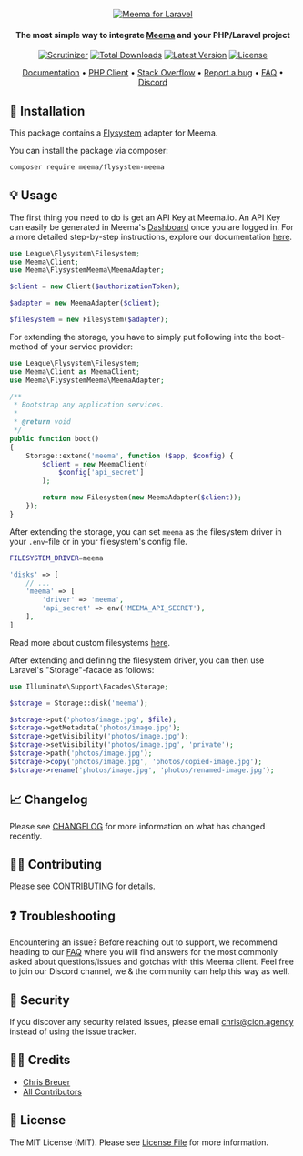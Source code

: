 <p align="center">
  <a href="https://meema.io">
    <img alt="Meema for Laravel" src="https://raw.githubusercontent.com/meema/meemasearch-client-common/master/banners/php.png" >
  </a>

<h4 align="center">The most simple way to integrate <a href="https://meema.io" target="_blank">Meema</a> and your PHP/Laravel project</h4>

<p align="center">
    <a href="https://scrutinizer-ci.com/g/meemalabs/flysystem-meema/badges/quality-score.png?b=main"><img src="https://scrutinizer-ci.com/g/meemalabs/flysystem-meema/badges/quality-score.png?b=main" alt="Scrutinizer" /></a>
    <a href="https://packagist.org/packages/meema/flysystem-meema"><img src="https://poser.pugx.org/meema/flysystem-meema/d/total.svg" alt="Total Downloads"></a>
    <a href="https://packagist.org/packages/meema/flysystem-meema"><img src="https://poser.pugx.org/meema/flysystem-meema/v/stable.svg" alt="Latest Version"></a>
    <a href="https://packagist.org/packages/meema/flysystem-meema"><img src="https://poser.pugx.org/meema/flysystem-meema/license.svg" alt="License"></a>
</p>

<p align="center">
    <a href="https://docs.meema.io" target="_blank">Documentation</a>  •
    <a href="https://github.com/meemalabs/meema-client-php" target="_blank">PHP Client</a>  •
    <a href="http://stackoverflow.com/questions/tagged/meema" target="_blank">Stack Overflow</a>  •
    <a href="https://github.com/meemalabs/laravel-meema/issues" target="_blank">Report a bug</a>  •
    <a href="https://docs.meema.io" target="_blank">FAQ</a>  •
    <a href="https://discord.meema.io" target="_blank">Discord</a>
</p>

## 🐑 Installation

This package contains a [Flysystem](https://flysystem.thephpleague.com/) adapter for Meema.

You can install the package via composer:

``` bash
composer require meema/flysystem-meema
```

## 💡 Usage

The first thing you need to do is get an API Key at Meema.io. An API Key can easily be generated in Meema's [Dashboard](https://meema.io/) once you are logged in. For a more detailed step-by-step instructions, explore our documentation [here](https://docs.meema.io/).

``` php
use League\Flysystem\Filesystem;
use Meema\Client;
use Meema\FlysystemMeema\MeemaAdapter;

$client = new Client($authorizationToken);

$adapter = new MeemaAdapter($client);

$filesystem = new Filesystem($adapter);
```

For extending the storage, you have to simply put following into the boot-method of your service provider:

```php
use League\Flysystem\Filesystem;
use Meema\Client as MeemaClient;
use Meema\FlysystemMeema\MeemaAdapter;

/**
 * Bootstrap any application services.
 *
 * @return void
 */
public function boot()
{
    Storage::extend('meema', function ($app, $config) {
        $client = new MeemaClient(
            $config['api_secret']
        );

        return new Filesystem(new MeemaAdapter($client));
    });
}
```

After extending the storage, you can set `meema` as the filesystem driver in your `.env`-file or in your filesystem's config file.

```bash
FILESYSTEM_DRIVER=meema
```

```php
'disks' => [
    // ...
    'meema' => [
        'driver' => 'meema',
        'api_secret' => env('MEEMA_API_SECRET'),
    ],
]
```

Read more about custom filesystems [here](https://laravel.com/docs/8.x/filesystem#custom-filesystems).

After extending and defining the filesystem driver, you can then use Laravel's "Storage"-facade as follows:

```php
use Illuminate\Support\Facades\Storage;

$storage = Storage::disk('meema');

$storage->put('photos/image.jpg', $file);
$storage->getMetadata('photos/image.jpg');
$storage->getVisibility('photos/image.jpg');
$storage->setVisibility('photos/image.jpg', 'private');
$storage->path('photos/image.jpg');
$storage->copy('photos/image.jpg', 'photos/copied-image.jpg');
$storage->rename('photos/image.jpg', 'photos/renamed-image.jpg');
```

## 📈 Changelog

Please see [CHANGELOG](CHANGELOG.md) for more information on what has changed recently.

## 💪🏼 Contributing

Please see [CONTRIBUTING](CONTRIBUTING.md) for details.

## ❓ Troubleshooting

Encountering an issue? Before reaching out to support, we recommend heading to our [FAQ](https://docs.meema.io/) where you will find answers for the most commonly asked about questions/issues and gotchas with this Meema client. Feel free to join our Discord channel, we & the community can help this way as well.

## 🚨 Security

If you discover any security related issues, please email chris@cion.agency instead of using the issue tracker.

## 🙏🏼 Credits

- [Chris Breuer](https://github.com/Chris1904)
- [All Contributors](../../contributors)

## 📄 License

The MIT License (MIT). Please see [License File](LICENSE.md) for more information.
